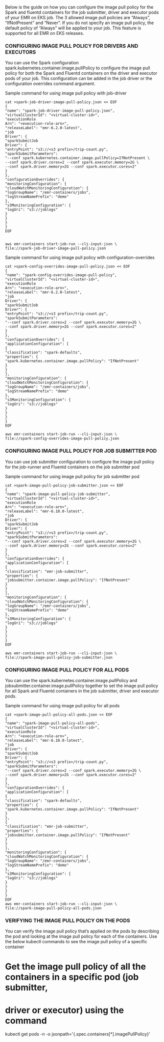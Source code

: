 
Below is the guide on how you can configure the image pull policy for the Spark and fluentd containers for the job submitter,
driver and executor pods of your EMR on EKS job. The 3 allowed image pull policies are “Always”, “IfNotPresent” and “Never”. If
you do not specify an image pull policy, the default policy of “Always” will be applied to your job. This feature is supported for all
EMR on EKS releases.


### CONFIGURING IMAGE PULL POLICY FOR DRIVERS AND EXECUTORS
You can use the Spark configuration spark.kubernetes.container.image.pullPolicy to configure the image pull
policy for both the Spark and Fluentd containers on the driver and executor pods of your job. This configuration can be added in
the job driver or the configuration overrides command argument.

Sample command for using image pull policy with job-driver

```
cat >spark-job-driver-image-pull-policy.json << EOF
{
"name": "spark-job-driver-image-pull-policy.json",
"virtualClusterId": "<virtual-cluster-id>",
"executionRole
Arn": "<execution-role-arn>",
"releaseLabel": "emr-6.2.0-latest",
"job
Driver": {
"sparkSubmitJob
Driver": {
"entryPoint": "s3://<s3 prefix>/trip-count.py",
"sparkSubmitParameters":
"--conf spark.kubernetes.container.image.pullPolicy=IfNotPresent \
--conf spark.driver.cores=2 --conf spark.executor.memory=2G \
--conf spark.driver.memory=2G --conf spark.executor.cores=2"
}
},
"configurationOverrides": {
"monitoringConfiguration": {
"cloudWatchMonitoringConfiguration": {
"logGroupName": "/emr-containers/jobs",
"logStreamNamePrefix": "demo"
},
"s3MonitoringConfiguration": {
"logUri": "s3://joblogs"
}
}
}
}
EOF


aws emr-containers start-job-run --cli-input-json \
file://spark-job-driver-image-pull-policy.json
```

Sample command for using image pull policy with configuration-overrides

```
cat >spark-config-overrides-image-pull-policy.json << EOF
{
"name": "spark-config-overrides-image-pull-policy",
"virtualClusterId": "<virtual-cluster-id>",
"executionRole
Arn": "<execution-role-arn>",
"releaseLabel": "emr-6.2.0-latest",
"job
Driver": {
"sparkSubmitJob
Driver": {
"entryPoint": "s3://<s3 prefix>/trip-count.py",
"sparkSubmitParameters":
"--conf spark.driver.cores=2 --conf spark.executor.memory=2G \
--conf spark.driver.memory=2G --conf spark.executor.cores=2"
}
},
"configurationOverrides": {
"applicationConfiguration": [
{
"classification": "spark-defaults",
"properties": {
"spark.kubernetes.container.image.pullPolicy": "IfNotPresent"
}
}
],
"monitoringConfiguration": {
"cloudWatchMonitoringConfiguration": {
"logGroupName": "/emr-containers/jobs",
"logStreamNamePrefix": "demo"
},
"s3MonitoringConfiguration": {
"logUri": "s3://joblogs"
}
}
}
}
EOF

aws emr-containers start-job-run --cli-input-json \
file://spark-config-overrides-image-pull-policy.json
```

### CONFIGURING IMAGE PULL POLICY FOR JOB SUBMITTER POD

You can use job submitter configuration to configure the image pull policy for the job-runner and Fluentd containers on the job
submitter pod

Sample command for using image pull policy for job submitter pod

```
cat >spark-image-pull-policy-job-submitter.json << EOF
{
"name": "spark-image-pull-policy-job-submitter",
"virtualClusterId": "<virtual-cluster-id>",
"executionRole
Arn": "<execution-role-arn>",
"releaseLabel": "emr-6.10.0-latest",
"job
Driver": {
"sparkSubmitJob
Driver": {
"entryPoint": "s3://<s3 prefix>/trip-count.py",
"sparkSubmitParameters":
"--conf spark.driver.cores=2 --conf spark.executor.memory=2G \
--conf spark.driver.memory=2G --conf spark.executor.cores=2"
}
},
"configurationOverrides": {
"applicationConfiguration": [
{
"classification": "emr-job-submitter",
"properties": {
"jobsubmitter.container.image.pullPolicy": "IfNotPresent"
}
}
],
"monitoringConfiguration": {
"cloudWatchMonitoringConfiguration": {
"logGroupName": "/emr-containers/jobs",
"logStreamNamePrefix": "demo"
},
"s3MonitoringConfiguration": {
"logUri": "s3://joblogs"
}
}
}
}
EOF

aws emr-containers start-job-run --cli-input-json \
file://spark-image-pull-policy-job-submitter.json
```

### CONFIGURING IMAGE PULL POLICY FOR ALL PODS
You can use the spark.kubernetes.container.image.pullPolicy and jobsubmitter.container.image.pullPolicy together to set the image pull policy for all Spark and Fluentd containers in the job submitter, driver and executor pods.

Sample command for using image pull policy for all pods

```
cat >spark-image-pull-policy-all-pods.json << EOF
{
"name": "spark-image-pull-policy-all-pods",
"virtualClusterId": "<virtual-cluster-id>",
"executionRole
Arn": "<execution-role-arn>",
"releaseLabel": "emr-6.10.0-latest",
"job
Driver": {
"sparkSubmitJob
Driver": {
"entryPoint": "s3://<s3 prefix>/trip-count.py",
"sparkSubmitParameters":
"--conf spark.driver.cores=2 --conf spark.executor.memory=2G \
--conf spark.driver.memory=2G --conf spark.executor.cores=2"
}
},
"configurationOverrides": {
"applicationConfiguration": [
{
"classification": "spark-defaults",
"properties": {
"spark.kubernetes.container.image.pullPolicy": "IfNotPresent"
}
},
{
"classification": "emr-job-submitter",
"properties": {
"jobsubmitter.container.image.pullPolicy": "IfNotPresent"
}
}
],
"monitoringConfiguration": {
"cloudWatchMonitoringConfiguration": {
"logGroupName": "/emr-containers/jobs",
"logStreamNamePrefix": "demo"
},
"s3MonitoringConfiguration": {
"logUri": "s3://joblogs"
}
}
}
}
EOF
aws emr-containers start-job-run --cli-input-json \
file://spark-image-pull-policy-all-pods.json
```

### VERIFYING THE IMAGE PULL POLICY ON THE PODS

You can verify the image pull policy that’s applied on the pods by describing the pod and looking at the image pull policy for each
of the containers. Use the below kubectl commands to see the image pull policy of a specific container

# Get the image pull policy of all the containers in a specific pod (job submitter,
# driver or executor) using the command
kubectl get pods <pod-name> -n <namespace>
-o jsonpath='{.spec.containers[*].imagePullPolicy}'
